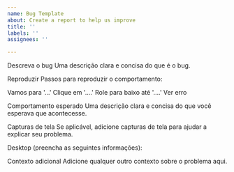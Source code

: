 ```yaml
---
name: Bug Template
about: Create a report to help us improve
title: ''
labels: ''
assignees: ''

---
```


Descreva o bug
Uma descrição clara e concisa do que é o bug.

Reproduzir
Passos para reproduzir o comportamento:

Vamos para '...'
Clique em '....'
Role para baixo até '....'
Ver erro

Comportamento esperado
Uma descrição clara e concisa do que você esperava que acontecesse.

Capturas de tela
Se aplicável, adicione capturas de tela para ajudar a explicar seu problema.

Desktop (preencha as seguintes informações):

Contexto adicional
Adicione qualquer outro contexto sobre o problema aqui.
